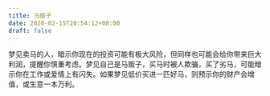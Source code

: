 ```yaml
---
title: 马贩子
date: 2020-02-15T20:54:12+08:00
draft: false
---
```


梦见卖马的人，暗示你现在的投资可能有极大风险，但同样也可能会给你带来巨大利润，提醒你慎重考虑。梦见自己是马贩子，买马时被人欺骗，买了劣马，可能暗示你在工作或爱情上有闪失。如果梦见低价买进一匹好马，则预示你的财产会增值，或生意一本万利。